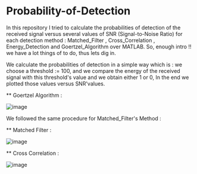 # Probability-of-Detection

In this repository I tried to calculate the probabilities of detection of the received signal versus several values of SNR (Signal-to-Noise Ratio) for each detection method : Matched_Filter , Cross_Correlation , Energy_Detection and Goertzel_Algorithm over MATLAB. So, enough intro !! we have a lot things of to do, thus lets dig in.

We calculate the probabilities of detection in a simple way which is : we choose a threshold := 100, and we compare the energy of the received signal with this threshold's value and we obtain either 1 or 0, In the end we plotted those values versus SNR'values.

** Goertzel Algorithm :

![image](https://user-images.githubusercontent.com/43390471/55566797-b5999780-56fc-11e9-8258-d0aeae152907.png)


We followed the same procedure for Matched_Filter's Method : 

** Matched Filter :


![image](https://user-images.githubusercontent.com/43390471/55567613-4de44c00-56fe-11e9-82e7-b1cd0233be1d.png)


** Cross Correlation : 

![image](https://user-images.githubusercontent.com/43390471/55567970-0b6f3f00-56ff-11e9-9844-68be26401e3b.png)

